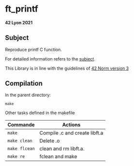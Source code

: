 # ft_printf 
#### 42 Lyon 2021

## Subject

Reproduce printf C function.

For detailed information refers to the [subject](./ft_printf.en.subject.pdf).

This Library is in line with the guidelines of [42 Norm version 3](./.en.norm.pdf)

## Compilation

In the parent directory:

```shell
make
```

Other tasks defined in the makefile

| Commande       	|  Actions 							|
|----------------	|----------							|
| `make`      	 	| Compile .c and create libft.a  	|
| `make clean`    	| Delete .o							|
| `make flcean`  	| clean and rm libft.a.  			|
| `make re`     	| fclean and make		 			|